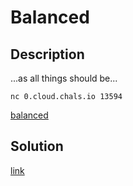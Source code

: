 # Balanced

## Description

...as all things should be...

`nc 0.cloud.chals.io 13594`

[balanced](materials/balanced)

## Solution

[link](solution/README.md)
